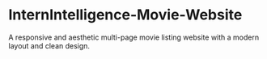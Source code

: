 # InternIntelligence-Movie-Website
A responsive and aesthetic multi-page movie listing website with a modern layout and clean design.
